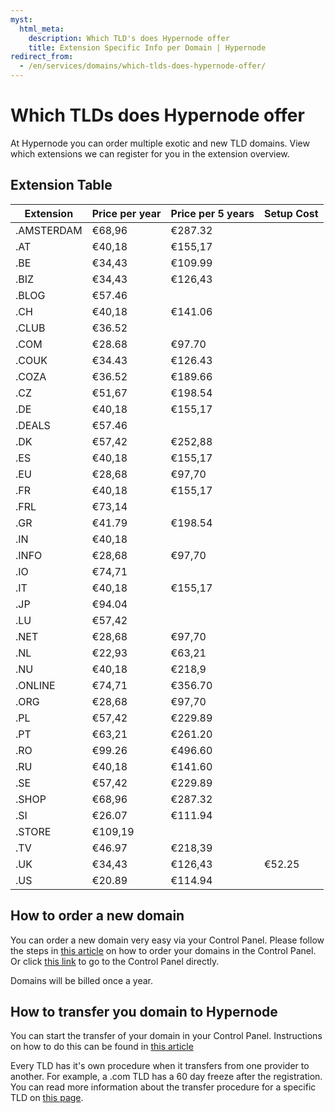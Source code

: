 ```yaml
---
myst:
  html_meta:
    description: Which TLD's does Hypernode offer
    title: Extension Specific Info per Domain | Hypernode
redirect_from:
  - /en/services/domains/which-tlds-does-hypernode-offer/
---
```


<!-- source: https://support.hypernode.com/en/services/domains/which-tlds-does-hypernode-offer/ -->

# Which TLDs does Hypernode offer

At Hypernode you can order multiple exotic and new TLD domains. View which extensions we can register for you in the extension overview.

## Extension Table

| Extension  | Price per year | Price per 5 years | Setup Cost |
| ---------- | -------------- | ----------------- | ---------- |
| .AMSTERDAM | €68,96         | €287.32           |            |
| .AT        | €40,18         | €155,17           |            |
| .BE        | €34,43         | €109.99           |            |
| .BIZ       | €34,43         | €126,43           |            |
| .BLOG      | €57.46         |                   |            |
| .CH        | €40,18         | €141.06           |            |
| .CLUB      | €36.52         |                   |            |
| .COM       | €28.68         | €97.70            |            |
| .COUK      | €34.43         | €126.43           |            |
| .COZA      | €36.52         | €189.66           |            |
| .CZ        | €51,67         | €198.54           |            |
| .DE        | €40,18         | €155,17           |            |
| .DEALS     | €57.46         |                   |            |
| .DK        | €57,42         | €252,88           |            |
| .ES        | €40,18         | €155,17           |            |
| .EU        | €28,68         | €97,70            |            |
| .FR        | €40,18         | €155,17           |            |
| .FRL       | €73,14         |                   |            |
| .GR        | €41.79         | €198.54           |            |
| .IN        | €40,18         |                   |            |
| .INFO      | €28,68         | €97,70            |            |
| .IO        | €74,71         |                   |            |
| .IT        | €40,18         | €155,17           |            |
| .JP        | €94.04         |                   |            |
| .LU        | €57,42         |                   |            |
| .NET       | €28,68         | €97,70            |            |
| .NL        | €22,93         | €63,21            |            |
| .NU        | €40,18         | €218,9            |            |
| .ONLINE    | €74,71         | €356.70           |            |
| .ORG       | €28,68         | €97,70            |            |
| .PL        | €57,42         | €229.89           |            |
| .PT        | €63,21         | €261.20           |            |
| .RO        | €99.26         | €496.60           |            |
| .RU        | €40,18         | €141.60           |            |
| .SE        | €57,42         | €229.89           |            |
| .SHOP      | €68,96         | €287.32           |            |
| .SI        | €26.07         | €111.94           |            |
| .STORE     | €109,19        |                   |            |
| .TV        | €46.97         | €218,39           |            |
| .UK        | €34,43         | €126,43           | €52.25     |
| .US        | €20.89         | €114.94           |            |

## How to order a new domain

You can order a new domain very easy via your Control Panel. Please follow the steps in [this article](how-to-use-domains-in-the-control-panel.md#registering-a-new-domain) on how to order your domains in the Control Panel. Or click [this link](https://my.hypernode.com/domain/) to go to the Control Panel directly.

Domains will be billed once a year.

## How to transfer you domain to Hypernode

You can start the transfer of your domain in your Control Panel. Instructions on how to do this can be found in [this article](how-to-use-domains-in-the-control-panel.md#transfer-an-existing-domain-to-hypernode)

Every TLD has it's own procedure when it transfers from one provider to another. For example, a .com TLD has a 60 day freeze after the registration.
You can read more information about the transfer procedure for a specific TLD on [this page](extension-specific-info-per-domain.md).
